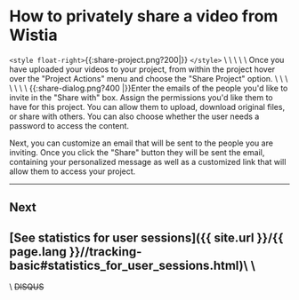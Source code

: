 # How to privately share a video from Wistia

`<style float-right>`{{:share-project.png?200|}}
`</style>`
\\
\\
\\
\\
\\
Once you have uploaded your videos to your project, from within the project hover over the "Project Actions" menu and choose the "Share Project" option.  \\
\\
\\
\\
\\
\\
\\
{{:share-dialog.png?400 |}}Enter the emails of the people you'd like to invite in the "Share with" box.  Assign the permissions you'd like them to have for this project. You can allow them to upload, download original files, or share with others.  You can also choose whether the user needs a password to access the content.

Next, you can customize an email that will be sent to the people you are inviting.  Once you click the "Share" button they will be sent the email, containing your personalized message as well as a customized link that will allow them to access your project.

----

## Next

[See statistics for user sessions]({{ site.url }}/{{ page.lang }}//tracking-basic#statistics_for_user_sessions.html)\\
\\
----
\\
~~DISQUS~~

